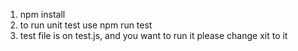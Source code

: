 1. npm install
2. to run unit test use npm run test
3. test file is on test.js, and you want to run it please change xit to it